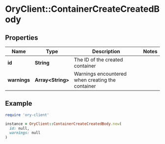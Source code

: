 # OryClient::ContainerCreateCreatedBody

## Properties

| Name | Type | Description | Notes |
| ---- | ---- | ----------- | ----- |
| **id** | **String** | The ID of the created container |  |
| **warnings** | **Array&lt;String&gt;** | Warnings encountered when creating the container |  |

## Example

```ruby
require 'ory-client'

instance = OryClient::ContainerCreateCreatedBody.new(
  id: null,
  warnings: null
)
```

